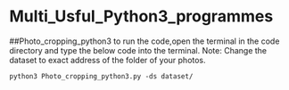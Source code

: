 # Multi_Usful_Python3_programmes

##Photo_cropping_python3
to run the code,open the terminal in the code directory and type the below code into the terminal. 
Note: Change the dataset to exact address of the folder of your photos.

```
python3 Photo_cropping_python3.py -ds dataset/
```
